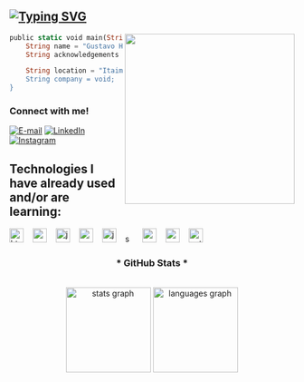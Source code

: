 ## [![Typing SVG](https://readme-typing-svg.demolab.com?font=Fira+Code&pause=1000&color=6793F7&width=435&lines=Hi%2C+everyone!+I'm+Gustavo+Henrique.;Welcome+to+my+Github+profile!+)](https://git.io/typing-svg)


<img align="right" width="300" src="https://media.tenor.com/pT_eK7L76OEAAAAC/coding-computer-coding.gif" />

```rust
public static void main(String[]args) {
    String name = "Gustavo Henrique";
    String acknowledgements = "Developer Back-end";

    String location = "Itaim Paulista, São Paulo, Brazil';
    String company = void;
}

```

<h3 align="left">Connect with me!</h3>

[![E-mail](https://img.shields.io/badge/-Email-000?style=for-the-badge&logo=microsoft-outlook&logoColor=FF00F6&color:59fea0)](mailto:gustavohenri.dev@gmail.com)
[![LinkedIn](https://img.shields.io/badge/-LinkedIn-000?style=for-the-badge&logo=linkedin&logoColor=0000cd&color:59fea0)](https://www.linkedin.com/in/gustavo-henrique-756454319)
[![Instagram](https://img.shields.io/badge/-Instagram-000?style=for-the-badge&logo=instagram&logoColor=833AB4&color:59fea0)](https://www.instagram.com/guuh.png/)

<h2>Technologies I have already used and/or are learning: </h2>
<div align="left">
  <img src="https://cdn.jsdelivr.net/gh/devicons/devicon/icons/html5/html5-original.svg" height="25" alt="html5 logo"  />
  <img width="8" />
  <img src="https://cdn.jsdelivr.net/gh/devicons/devicon/icons/css3/css3-original.svg" height="25" alt="css3 logo"  />
  <img width="8" />
  <img src="https://cdn.jsdelivr.net/gh/devicons/devicon/icons/javascript/javascript-plain.svg" height="25" alt="javascript logo"  />
  <img width="8" />
  <img src="https://cdn.jsdelivr.net/gh/devicons/devicon/icons/react/react-original.svg" height="25" alt="react logo"  />
  <img width="8" />
  <img src="https://cdn.jsdelivr.net/gh/devicons/devicon/icons/java/java-original.svg" height="25" alt="java logo"  />
  <img width="8" />
  <img src="https://cdn.jsdelivr.net/gh/devicons/devicon/icons/spring/spring-original.svg" height="15" alt="spring logo"  />
  <img width="8" />
  <img src="https://cdn.jsdelivr.net/gh/devicons/devicon@latest/icons/angularjs/angularjs-plain.svg" height="25" alt="angular logo"  />
  <img width="8" />
  <img src="https://cdn.jsdelivr.net/gh/devicons/devicon/icons/mysql/mysql-original.svg" height="25" alt="mysql logo"  />
  <img width="8" />
  <img src="https://cdn.jsdelivr.net/gh/devicons/devicon/icons/python/python-original.svg" height="25" alt="python logo"  />
</div>

<div style="text-align: center;" align="center">
  <h3>* GitHub Stats *</h3>
  <br>
  <img src="https://github-readme-stats.vercel.app/api?username=gustavohenridev&theme=react&show_icons=true&hide_border=true&count_private=true)" height="150" alt="stats graph"  />
  <img src="https://github-readme-stats.vercel.app/api/top-langs/?username=gustavohenridev&theme=react&show_icons=true&hide_border=true&layout=compact" height="150" alt="languages graph"  />
</div>
    
